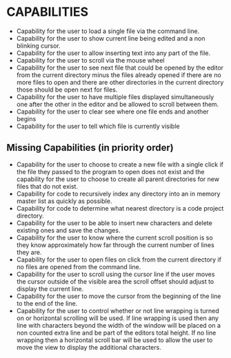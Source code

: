 # CAPABILITIES

* Capability for the user to load a single file via the command line.
* Capability for the user to show current line being edited and a non blinking cursor.
* Capability for the user to allow inserting text into any part of the file.
* Capability for the user to scroll via the mouse wheel
* Capability for the user to see next file that could be opened by the editor from the current directory minus the files already opened if there are no more files to open and there are other directories in the current directory those should be open next for files.
* Capability for the user to have multiple files displayed simultaneously one after the other in the editor and be allowed to scroll between them.
* Capability for the user to clear see where one file ends and another begins
* Capability for the user to tell which file is currently visible

## Missing Capabilities (in priority order)

* Capability for the user to choose to create a new file with a single click if the file they passed to the program to open does not exist and the capability for the user to choose to create all parent directories for new files that do not exist.
* Capability for code to recursively index any directory into an in memory master list as quickly as possible.
* Capability for code to determine what nearest directory is a code project directory.
* Capability for the user to be able to insert new characters and delete existing ones and save the changes.
* Capability for the user to know where the current scroll position is so they know approximately how far through the current number of lines they are.
* Capability for the user to open files on click from the current directory if no files are opened from the command line.
* Capability for the user to scroll using the cursor line if the user moves the cursor outside of the visible area the scroll offset should adjust to display the current line.
* Capability for the user to move the cursor from the beginning of the line to the end of the line.
* Capability for the user to control whether or not line wrapping is turned on or horizontal scrolling will be used. If line wrapping is used then any line with characters beyond the width of the window will be placed on a non counted extra line and be part of the editors total height. If no line wrapping then a horizontal scroll bar will be used to allow the user to move the view to display the additional characters.

